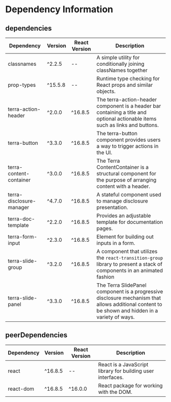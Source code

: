# Dependency Information

## dependencies
| Dependency | Version | React Version | Description |
|-|-|-|-|
| classnames | ^2.2.5 | -- | A simple utility for conditionally joining classNames together |
| prop-types | ^15.5.8 | -- | Runtime type checking for React props and similar objects. |
| terra-action-header | ^2.0.0 | ^16.8.5 | The terra-action-header component is a header bar containing a title and optional actionable items such as links and buttons. |
| terra-button | ^3.3.0 | ^16.8.5 | The terra-button component provides users a way to trigger actions in the UI. |
| terra-content-container | ^3.0.0 | ^16.8.5 | The Terra ContentContainer is a structural component for the purpose of arranging content with a header. |
| terra-disclosure-manager | ^4.7.0 | ^16.8.5 | A stateful component used to manage disclosure presentation. |
| terra-doc-template | ^2.2.0 | ^16.8.5 | Provides an adjustable template for documentation pages. |
| terra-form-input | ^2.3.0 | ^16.8.5 | Element for building out inputs in a form. |
| terra-slide-group | ^3.2.0 | ^16.8.5 | A component that utilizes the `react-transition-group` library to present a stack of components in an animated fashion |
| terra-slide-panel | ^3.3.0 | ^16.8.5 | The Terra SlidePanel component is a progressive disclosure mechanism that allows additional content to be shown and hidden in a variety of ways. |

## peerDependencies
| Dependency | Version | React Version | Description |
|-|-|-|-|
| react | ^16.8.5 | -- | React is a JavaScript library for building user interfaces. |
| react-dom | ^16.8.5 | ^16.0.0 | React package for working with the DOM. |
